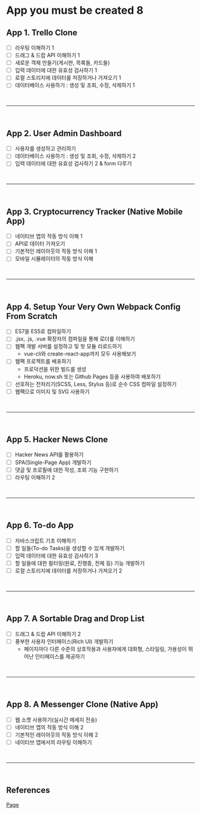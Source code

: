 # App you must be created 8
## App 1. Trello Clone
- [ ] 라우팅 이해하기 1
- [ ] 드래그 & 드랍 API 이해하기 1
- [ ] 새로운 객체 만들기(게시판, 목록들, 카드들)
- [ ] 입력 데이터에 대한 유효성 검사하기 1
- [ ] 로컬 스토리지에 데이터를 저장하거나 가져오기 1
- [ ] 데이터베이스 사용하기 : 생성 및 조회, 수정, 삭제하기 1

<br>
<hr>
<br>

## App 2. User Admin Dashboard
- [ ] 사용자를 생성하고 관리하기
- [ ] 데이터베이스 사용하기 : 생성 및 조회, 수정, 삭제하기 2
- [ ] 입력 데이터에 대한 유효성 검사하기 2 & form 다루기

<br>
<hr>
<br>

## App 3. Cryptocurrency Tracker (Native Mobile App)
- [ ] 네이티브 앱의 작동 방식 이해 1
- [ ] API로 데이터 가져오기
- [ ] 기본적인 레이아웃의 작동 방식 이해 1
- [ ] 모바일 시뮬레이터의 작동 방식 이해

<br>
<hr>
<br>

## App 4. Setup Your Very Own Webpack Config From Scratch
- [ ] ES7을 ES5로 컴파일하기
- [ ] .jsx, .js, .vue 확장자의 컴파일을 통해 로더를 이해하기
- [ ] 웹팩 개발 서버를 설정하고 및 핫 모듈 리로드하기
  - vue-cli와 create-react-app까지 모두 사용해보기
- [ ] 웹팩 프로젝트를 배포하기
  - 프로덕션을 위한 빌드를 생성
  - Heroku, now.sh 또는 Github Pages 등을 사용하여 배포하기
- [ ] 선호하는 전처리기(SCSS, Less, Stylus 등)로 순수 CSS 컴파일 설정하기
- [ ] 웹팩으로 이미지 및 SVG 사용하기

<br>
<hr>
<br>

## App 5. Hacker News Clone
- [ ] Hacker News API를 활용하기
- [ ] SPA(Single-Page App) 개발하기
- [ ] 댓글 및 프로필에 대한 작성, 조회 기능 구현하기
- [ ] 라우팅 이해하기 2

<br>
<hr>
<br>

## App 6. To-do App
- [ ] 자바스크립트 기초 이해하기
- [ ] 할 일들(To-do Tasks)을 생성할 수 있게 개발하기
- [ ] 입력 데이터에 대한 유효성 검사하기 3
- [ ] 할 일들에 대한 필터링(완료, 진행중, 전체 등) 기능 개발하기
- [ ] 로컬 스토리지에 데이터를 저장하거나 가져오기 2

<br>
<hr>
<br>

## App 7. A Sortable Drag and Drop List
- [ ] 드래그 & 드랍 API 이해하기 2
- [ ] 풍부한 사용자 인터페이스(Rich UI) 개발하기
  - 페이지마다 다른 수준의 상호작용과 사용자에게 대화형, 스타일링, 가용성이 뛰어난 인터페이스를 제공하기

<br>
<hr>
<br>

## App 8. A Messenger Clone (Native App)
- [ ] 웹 소켓 사용하기(실시간 메세지 전송)
- [ ] 네이티브 앱의 작동 방식 이해 2
- [ ] 기본적인 레이아웃의 작동 방식 이해 2
- [ ] 네이티브 앱에서의 라우팅 이해하기

<br>
<hr>
<br>

## References
[Page](https://betterprogramming.pub/the-secret-to-being-a-top-developer-is-building-things-heres-a-list-of-fun-apps-to-build-aac61ac0736c)
